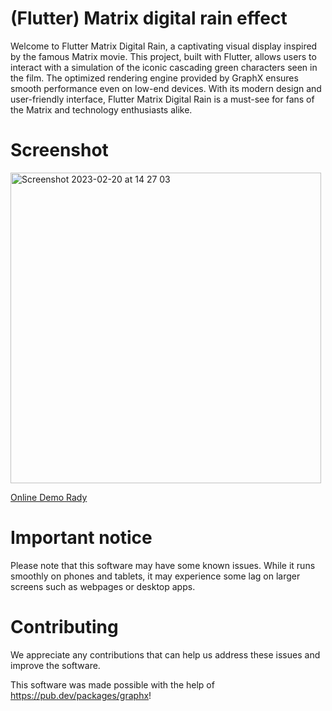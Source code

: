 # (Flutter) Matrix digital rain effect

Welcome to Flutter Matrix Digital Rain, a captivating visual display inspired by the famous Matrix movie. This project, built with Flutter, allows users to interact with a simulation of the iconic cascading green characters seen in the film. The optimized rendering engine provided by GraphX ensures smooth performance even on low-end devices. With its modern design and user-friendly interface, Flutter Matrix Digital Rain is a must-see for fans of the Matrix and technology enthusiasts alike.

# Screenshot

<img width="497" alt="Screenshot 2023-02-20 at 14 27 03" src="https://user-images.githubusercontent.com/10958931/220121557-ea492ce4-8ee8-4ae9-bd28-b81549045321.png">

[Online Demo Rady](https://msxenon.github.io/flutter-matrix-digital-rain-effect/)

# Important notice
Please note that this software may have some known issues. While it runs smoothly on phones and tablets, it may experience some lag on larger screens such as webpages or desktop apps.

# Contributing
We appreciate any contributions that can help us address these issues and improve the software.

This software was made possible with the help of https://pub.dev/packages/graphx!
